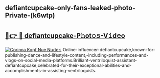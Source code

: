 ## defiantcupcake-only-fans​-leaked-photo​-Private-(k6wtp)


# <h2><a href="https://mediaupload.pro?title=defiantcupcake&ref=git">🔗👉 🔴 defiantcupcake-P𝚑ot𝚘𝚜-V𝚒d𝚎o</a></h2>

[![Corinna Kopf Nue Nu𝚍e𝚜](https://i.imgur.com/0qMVB7G.gif)](https://mediaupload.pro?title=defiantcupcake&ref=git)
Online-influencer-defiantcupcake,known-for-publishing-dance-and-lifestyle-content,-including-performances-and-vlogs-on-social-media-platforms.Brilliant-ventriloquist-assistant-defiantcupcake,celebrated-for-their-exceptional-abilities-and-accomplishments-in-assisting-ventriloquists.  